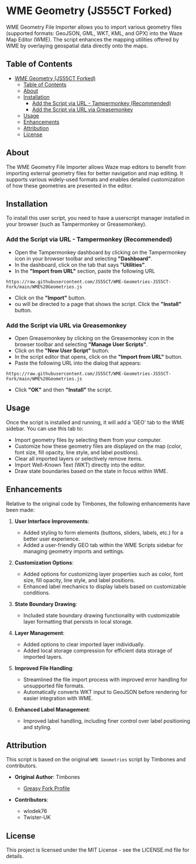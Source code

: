 # WME Geometry (JS55CT Forked)

WME Geometry File Importer allows you to import various geometry files (supported formats: GeoJSON, GML, WKT, KML, and GPX) into the Waze Map Editor (WME). The script enhances the mapping utilities offered by WME by overlaying geospatial data directly onto the maps.

## Table of Contents

- [WME Geometry (JS55CT Forked)](#wme-geometry-js55ct-forked)
  - [Table of Contents](#table-of-contents)
  - [About](#about)
  - [Installation](#installation)
    - [Add the Script via URL - Tampermonkey (Recommended)](#add-the-script-via-url---tampermonkey-recommended)
    - [Add the Script via URL via Greasemonkey](#add-the-script-via-url-via-greasemonkey)
  - [Usage](#usage)
  - [Enhancements](#enhancements)
  - [Attribution](#attribution)
  - [License](#license)

## About

The WME Geometry File Importer allows Waze map editors to benefit from importing external geometry files for better navigation and map editing. It supports various widely-used formats and enables detailed customization of how these geometries are presented in the editor.

## Installation

To install this user script, you need to have a userscript manager installed in your browser (such as Tampermonkey or Greasemonkey).

### Add the Script via URL - Tampermonkey (Recommended)

- Open the Tampermonkey dashboard by clicking on the Tampermonkey icon in your browser toolbar and selecting **"Dashboard"**.
- In the dashboard, click on the tab that says **"Utilities"**.
- In the **"Import from URL"** section, paste the following URL

``` https://raw.githubusercontent.com/JS55CT/WME-Geometries-JS55CT-Fork/main/WME%20Geometries.js ```

- Click on the **"Import"** button.
- ou will be directed to a page that shows the script. Click the **"Install"** button.

### Add the Script via URL via Greasemonkey

- Open Greasemonkey by clicking on the Greasemonkey icon in the browser toolbar and selecting **"Manage User Scripts"**.
- Click on the **"New User Script"** button.
- In the script editor that opens, click on the **"Import from URL"** button.
- Paste the following URL into the dialog that appears:

``` https://raw.githubusercontent.com/JS55CT/WME-Geometries-JS55CT-Fork/main/WME%20Geometries.js ```

- Click **"OK"** and then **"Install"** the script.

## Usage

Once the script is installed and running, it will add a 'GEO' tab to the WME sidebar. You can use this tab to:

- Import geometry files by selecting them from your computer.
- Customize how these geometry files are displayed on the map (color, font size, fill opacity, line style, and label positions).
- Clear all imported layers or selectively remove items.
- Import Well-Known Text (WKT) directly into the editor.
- Draw state boundaries based on the state in focus within WME.

## Enhancements

Relative to the original code by Timbones, the following enhancements have been made:

1. **User Interface Improvements**:
   - Added styling to form elements (buttons, sliders, labels, etc.) for a better user experience.
   - Added a user-friendly GEO tab within the WME Scripts sidebar for managing geometry imports and settings.

2. **Customization Options**:
   - Added options for customizing layer properties such as color, font size, fill opacity, line style, and label positions.
   - Enhanced label mechanics to display labels based on customizable conditions.

3. **State Boundary Drawing**:
   - Included state boundary drawing functionality with customizable layer formatting that persists in local storage.

4. **Layer Management**:
   - Added options to clear imported layer individually.
   - Added local storage compression for efficient data storage of imported layers.

5. **Improved File Handling**:
   - Streamlined the file import process with improved error handling for unsupported file formats.
   - Automatically converts WKT input to GeoJSON before rendering for easier integration with WME.

6. **Enhanced Label Management**:
   - Improved label handling, including finer control over label positioning and styling.

## Attribution

This script is based on the original `WME Geometries` script by Timbones and contributors.

- **Original Author**: Timbones
  - [Greasy Fork Profile](https://greasyfork.org/users/3339)

- **Contributors**:
  - wlodek76
  - Twister-UK

## License

This project is licensed under the MIT License - see the LICENSE.md file for details.
